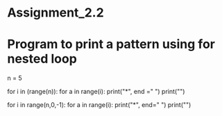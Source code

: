 # Assignment_2.2
# Program to print a pattern using for nested loop

n = 5

for i in (range(n)):
    for a in range(i):
        print("*", end =" ")
    print("")

for i in range(n,0,-1):
    for a in range(i):
        print("*", end=" ")
    print("") 
